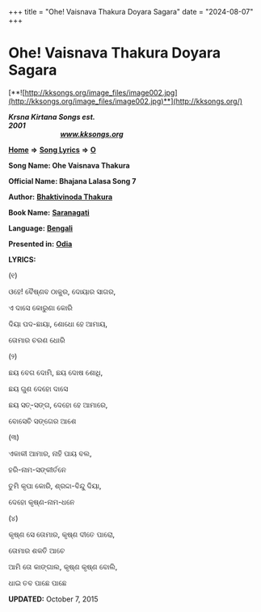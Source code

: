 +++
title = "Ohe! Vaisnava Thakura Doyara Sagara"
date = "2024-08-07"
+++

# Ohe! Vaisnava Thakura Doyara Sagara
[**![http://kksongs.org/image_files/image002.jpg](http://kksongs.org/image_files/image002.jpg)**](http://kksongs.org/)

**_Krsna Kirtana Songs est. 2001_**                                                                                                                                                 **_www.kksongs.org_**

[**Home**](http://kksongs.org/) **⇒** [**Song Lyrics**](http://kksongs.org/lyrics.html) **⇒** [**O**](http://kksongs.org/songs/song_o.html)

**Song Name: Ohe Vaisnava Thakura**

**Official Name: Bhajana Lalasa Song 7**

**Author:** [**Bhaktivinoda Thakura**](http://kksongs.org/authors/list/bhaktivinoda.html)

**Book Name:** [**Saranagati**](http://kksongs.org/authors/saranagati.html)

**Language:** [**Bengali**](http://kksongs.org/language/list/bengali.html)

**Presented in:** [**Odia**](http://kksongs.org/unicode/odia.html) 

**LYRICS:**

(୧)

ଓହେ! ବୈଷ୍ଣବ ଠାକୁର, ଦୋୟାର ସାଗର,

ଏ ଦାସେ କୋରୁଣା କୋରି

ଦିୟା ପଦ\-ଛାୟା, ଶୋଧୋ ହେ ଆମାୟ,

ତୋମାର ଚରଣ ଧୋରି

(୨)

ଛୟ ବେଗ ଦୋମି, ଛୟ ଦୋଷ ଶୋଧି,

ଛୟ ଗୁଣ ଦେହୋ ଦାସେ

ଛୟ ସତ୍\-ସଙ୍ଗ, ଦେହୋ ହେ ଆମାରେ,

ବୋସେଚି ସଙ୍ଗେର ଆଶେ

(୩)

ଏକାକୀ ଆମାର, ନାହି ପାୟ ବଲ,

ହରି\-ନାମ\-ସଙ୍କୀର୍ତନେ

ତୁମି କୃପା କୋରି, ଶ୍ରଦ୍ଦା\-ବିନ୍ଦୁ ଦିୟା,

ଦେହୋ କୃଷ୍ଣ\-ନାମ\-ଧନେ

(୪)

କୃଷ୍ଣ ସେ ତୋମାର, କୃଷ୍ଣ ଦୀତେ ପାରୋ,

ତୋମାର ଶକତି ଆଚେ

ଆମି ତୋ କାଙ୍ଗାଲ, କୃଷ୍ଣ କୃଷ୍ଣ ବୋଲି,

ଧାଇ ତବ ପାଛେ ପାଛେ

**UPDATED:** October 7, 2015